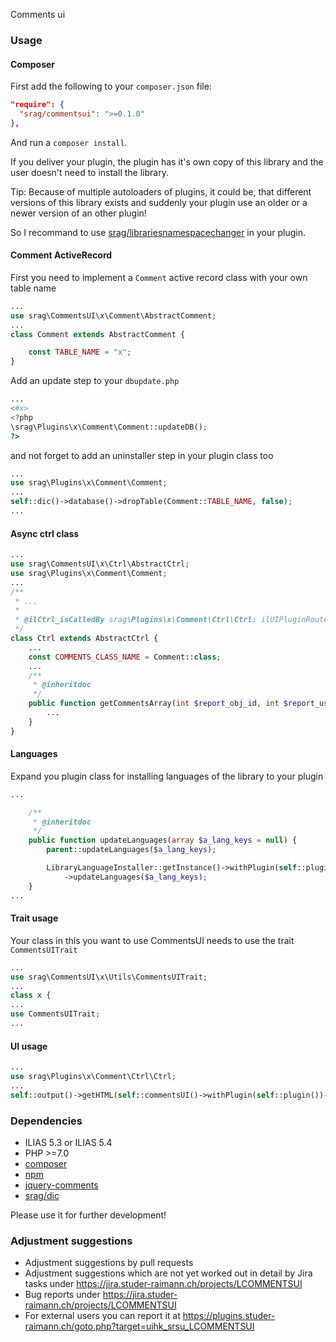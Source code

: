 Comments ui

### Usage

#### Composer
First add the following to your `composer.json` file:
```json
"require": {
  "srag/commentsui": ">=0.1.0"
},
```
And run a `composer install`.

If you deliver your plugin, the plugin has it's own copy of this library and the user doesn't need to install the library.

Tip: Because of multiple autoloaders of plugins, it could be, that different versions of this library exists and suddenly your plugin use an older or a newer version of an other plugin!

So I recommand to use [srag/librariesnamespacechanger](https://packagist.org/packages/srag/librariesnamespacechanger) in your plugin.

#### Comment ActiveRecord
First you need to implement a `Comment` active record class with your own table name
```php
...
use srag\CommentsUI\x\Comment\AbstractComment;
...
class Comment extends AbstractComment {

	const TABLE_NAME = "x";
}
```

Add an update step to your `dbupdate.php`
```php
...
<#x>
<?php
\srag\Plugins\x\Comment\Comment::updateDB();
?>
```

and not forget to add an uninstaller step in your plugin class too
```php
...
use srag\Plugins\x\Comment\Comment;
...
self::dic()->database()->dropTable(Comment::TABLE_NAME, false);
...
```

#### Async ctrl class
```php
...
use srag\CommentsUI\x\Ctrl\AbstractCtrl;
use srag\Plugins\x\Comment\Comment;
...
/**
 * ...
 *
 * @ilCtrl_isCalledBy srag\Plugins\x\Comment\Ctrl\Ctrl: ilUIPluginRouterGUI
 */
class Ctrl extends AbstractCtrl {
	...
	const COMMENTS_CLASS_NAME = Comment::class;
	...
	/**
	 * @inheritdoc
	 */
	public function getCommentsArray(int $report_obj_id, int $report_user_id): array {
		...
	}
}
```

#### Languages
Expand you plugin class for installing languages of the library to your plugin
```php
...

	/**
	 * @inheritdoc
	 */
	public function updateLanguages(array $a_lang_keys = null) {
		parent::updateLanguages($a_lang_keys);

		LibraryLanguageInstaller::getInstance()->withPlugin(self::plugin())->withLibraryLanguageDirectory(__DIR__ . "/../vendor/srag/commentsui/lang")
			->updateLanguages($a_lang_keys);
	}
...
```

#### Trait usage
Your class in this you want to use CommentsUI needs to use the trait `CommentsUITrait`
```php
...
use srag\CommentsUI\x\Utils\CommentsUITrait;
...
class x {
...
use CommentsUITrait;
...
```

#### UI usage
```php
...
use srag\Plugins\x\Comment\Ctrl\Ctrl;
...
self::output()->getHTML(self::commentsUI()->withPlugin(self::plugin())->withCtrlClass(new Ctrl()));
```

### Dependencies
* ILIAS 5.3 or ILIAS 5.4
* PHP >=7.0
* [composer](https://getcomposer.org)
* [npm](https://nodejs.org)
* [jquery-comments](https://www.npmjs.com/package/jquery-comments)
* [srag/dic](https://packagist.org/packages/srag/dic)

Please use it for further development!

### Adjustment suggestions
* Adjustment suggestions by pull requests
* Adjustment suggestions which are not yet worked out in detail by Jira tasks under https://jira.studer-raimann.ch/projects/LCOMMENTSUI
* Bug reports under https://jira.studer-raimann.ch/projects/LCOMMENTSUI
* For external users you can report it at https://plugins.studer-raimann.ch/goto.php?target=uihk_srsu_LCOMMENTSUI
